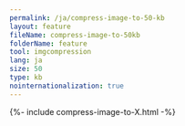 ```yaml
---
permalink: /ja/compress-image-to-50-kb
layout: feature
fileName: compress-image-to-50kb
folderName: feature
tool: imgcompression
lang: ja
size: 50
type: kb
nointernationalization: true
---
```

{%- include compress-image-to-X.html -%}
      